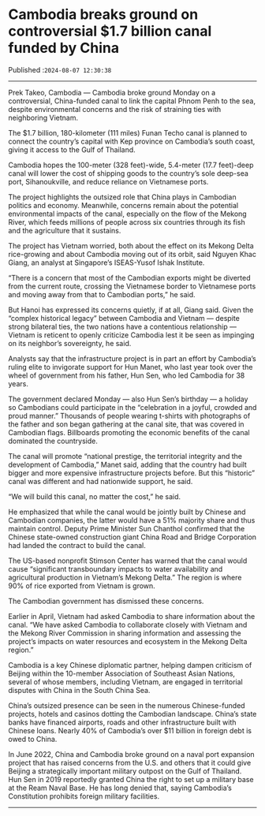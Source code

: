 # Cambodia breaks ground on controversial $1.7 billion canal funded by China

Published :`2024-08-07 12:30:38`

---

Prek Takeo, Cambodia — Cambodia broke ground Monday on a controversial, China-funded canal to link the capital Phnom Penh to the sea, despite environmental concerns and the risk of straining ties with neighboring Vietnam.

The $1.7 billion, 180-kilometer (111 miles) Funan Techo canal is planned to connect the country’s capital with Kep province on Cambodia’s south coast, giving it access to the Gulf of Thailand.

Cambodia hopes the 100-meter (328 feet)-wide, 5.4-meter (17.7 feet)-deep canal will lower the cost of shipping goods to the country’s sole deep-sea port, Sihanoukville, and reduce reliance on Vietnamese ports.

The project highlights the outsized role that China plays in Cambodian politics and economy. Meanwhile, concerns remain about the potential environmental impacts of the canal, especially on the flow of the Mekong River, which feeds millions of people across six countries through its fish and the agriculture that it sustains.

The project has Vietnam worried, both about the effect on its Mekong Delta rice-growing and about Cambodia moving out of its orbit, said Nguyen Khac Giang, an analyst at Singapore’s ISEAS-Yusof Ishak Institute.

“There is a concern that most of the Cambodian exports might be diverted from the current route, crossing the Vietnamese border to Vietnamese ports and moving away from that to Cambodian ports,” he said.

But Hanoi has expressed its concerns quietly, if at all, Giang said. Given the “complex historical legacy” between Cambodia and Vietnam — despite strong bilateral ties, the two nations have a contentious relationship — Vietnam is reticent to openly criticize Cambodia lest it be seen as impinging on its neighbor’s sovereignty, he said.

Analysts say that the infrastructure project is in part an effort by Cambodia’s ruling elite to invigorate support for Hun Manet, who last year took over the wheel of government from his father, Hun Sen, who led Cambodia for 38 years.

The government declared Monday — also Hun Sen’s birthday — a holiday so Cambodians could participate in the “celebration in a joyful, crowded and proud manner.” Thousands of people wearing t-shirts with photographs of the father and son began gathering at the canal site, that was covered in Cambodian flags. Billboards promoting the economic benefits of the canal dominated the countryside.

The canal will promote “national prestige, the territorial integrity and the development of Cambodia,” Manet said, adding that the country had built bigger and more expensive infrastructure projects before. But this “historic” canal was different and had nationwide support, he said.

“We will build this canal, no matter the cost,” he said.

He emphasized that while the canal would be jointly built by Chinese and Cambodian companies, the latter would have a 51% majority share and thus maintain control. Deputy Prime Minister Sun Chanthol confirmed that the Chinese state-owned construction giant China Road and Bridge Corporation had landed the contract to build the canal.

The US-based nonprofit Stimson Center has warned that the canal would cause “significant transboundary impacts to water availability and agricultural production in Vietnam’s Mekong Delta.” The region is where 90% of rice exported from Vietnam is grown.

The Cambodian government has dismissed these concerns.

Earlier in April, Vietnam had asked Cambodia to share information about the canal. “We have asked Cambodia to collaborate closely with Vietnam and the Mekong River Commission in sharing information and assessing the project’s impacts on water resources and ecosystem in the Mekong Delta region.”

Cambodia is a key Chinese diplomatic partner, helping dampen criticism of Beijing within the 10-member Association of Southeast Asian Nations, several of whose members, including Vietnam, are engaged in territorial disputes with China in the South China Sea.

China’s outsized presence can be seen in the numerous Chinese-funded projects, hotels and casinos dotting the Cambodian landscape. China’s state banks have financed airports, roads and other infrastructure built with Chinese loans. Nearly 40% of Cambodia’s over $11 billion in foreign debt is owed to China.

In June 2022, China and Cambodia broke ground on a naval port expansion project that has raised concerns from the U.S. and others that it could give Beijing a strategically important military outpost on the Gulf of Thailand. Hun Sen in 2019 reportedly granted China the right to set up a military base at the Ream Naval Base. He has long denied that, saying Cambodia’s Constitution prohibits foreign military facilities.

---

